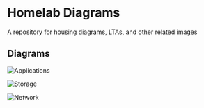 # Homelab Diagrams

A repository for housing diagrams, LTAs, and other related images

## Diagrams

![Applications]()

![Storage]()

![Network]()

